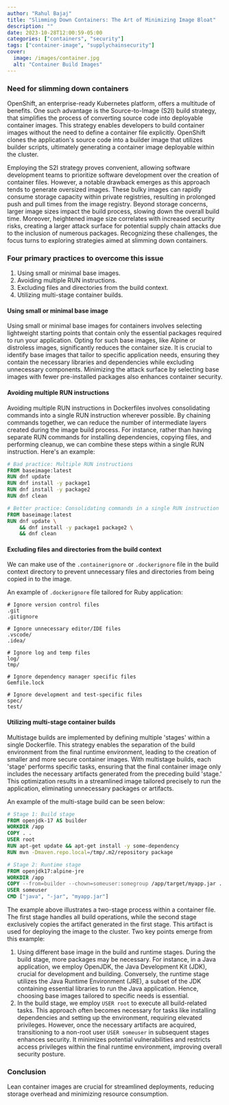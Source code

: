 ```yaml
---
author: "Rahul Bajaj"
title: "Slimming Down Containers: The Art of Minimizing Image Bloat"
description: ""
date: 2023-10-28T12:00:59-05:00
categories: ["containers", "security"]
tags: ["container-image", "supplychainsecurity"]
cover:
  image: /images/container.jpg
  alt: "Container Build Images"
---
```


### Need for slimming down containers 

OpenShift, an enterprise-ready Kubernetes platform, offers a multitude of benefits. One such advantage is the Source-to-Image (S2I) build strategy, that simplifies the process of converting source code into deployable container images. This strategy enables developers to build container images without the need to define a container file explicitly. OpenShift clones the application's source code into a builder image that utilizes builder scripts, ultimately generating a container image deployable within the cluster.

Employing the S2I strategy proves convenient, allowing software development teams to prioritize software development over the creation of container files. However, a notable drawback emerges as this approach tends to generate oversized images. These bulky images can rapidly consume storage capacity within private registries, resulting in prolonged push and pull times from the image registry. Beyond storage concerns, larger image sizes impact the build process, slowing down the overall build time. Moreover, heightened image size correlates with increased security risks, creating a larger attack surface for potential supply chain attacks due to the inclusion of numerous packages. Recognizing these challenges, the focus turns to exploring strategies aimed at slimming down containers.

### Four primary practices to overcome this issue
1. Using small or minimal base images.
2. Avoiding multiple RUN instructions.
3. Excluding files and directories from the build context.
4. Utilizing multi-stage container builds.

#### Using small or minimal base image

Using small or minimal base images for containers involves selecting lightweight starting points that contain only the essential packages required to run your application. Opting for such base images, like Alpine or distroless images, significantly reduces the container size. It is crucial to identify base images that tailor to specific application needs, ensuring they contain the necessary libraries and dependencies while excluding unnecessary components. Minimizing the attack surface by selecting base images with fewer pre-installed packages also enhances container security.

#### Avoiding multiple RUN instructions

Avoiding multiple RUN instructions in Dockerfiles involves consolidating commands into a single RUN instruction wherever possible. By chaining commands together, we can reduce the number of intermediate layers created during the image build process. For instance, rather than having separate RUN commands for installing dependencies, copying files, and performing cleanup, we can combine these steps within a single RUN instruction. Here's an example:

```Dockerfile
# Bad practice: Multiple RUN instructions
FROM baseimage:latest
RUN dnf update
RUN dnf install -y package1
RUN dnf install -y package2
RUN dnf clean

# Better practice: Consolidating commands in a single RUN instruction
FROM baseimage:latest
RUN dnf update \
    && dnf install -y package1 package2 \
    && dnf clean
```

#### Excluding files and directories from the build context

We can make use of the `.containerignore` or `.dockerignore` file in the build context directory to prevent unnecessary files and directories from being copied in to the image.

An example of `.dockerignore` file tailored for Ruby application:

```
# Ignore version control files
.git
.gitignore

# Ignore unnecessary editor/IDE files
.vscode/
.idea/

# Ignore log and temp files
log/
tmp/

# Ignore dependency manager specific files
Gemfile.lock

# Ignore development and test-specific files
spec/
test/
```

#### Utilizing multi-stage container builds

Multistage builds are implemented by defining multiple 'stages' within a single Dockerfile. This strategy enables the separation of the build environment from the final runtime environment, leading to the creation of smaller and more secure container images. With multistage builds, each 'stage' performs specific tasks, ensuring that the final container image only includes the necessary artifacts generated from the preceding build 'stage.' This optimization results in a streamlined image tailored precisely to run the application, eliminating unnecessary packages or artifacts.

An example of the multi-stage build can be seen below:
```dockerfile
# Stage 1: Build stage
FROM openjdk-17 AS builder
WORKDIR /app
COPY . .
USER root
RUN apt-get update && apt-get install -y some-dependency
RUN mvn -Dmaven.repo.local=/tmp/.m2/repository package

# Stage 2: Runtime stage
FROM openjdk17:alpine-jre
WORKDIR /app
COPY --from=builder --chown=someuser:somegroup /app/target/myapp.jar .
USER someuser
CMD ["java", "-jar", "myapp.jar"]
```

The example above illustrates a two-stage process within a container file. The first stage handles all build operations, while the second stage exclusively copies the artifact generated in the first stage. This artifact is used for deploying the image to the cluster. Two key points emerge from this example:

1. Using different base image in the build and runtime stages. During the build stage, more packages may be necessary. For instance, in a Java application, we employ OpenJDK, the Java Development Kit (JDK), crucial for development and building. Conversely, the runtime stage utilizes the Java Runtime Environment (JRE), a subset of the JDK containing essential libraries to run the Java application. Hence, choosing base images tailored to specific needs is essential.
2. In the build stage, we employ `USER root` to execute all build-related tasks. This approach often becomes necessary for tasks like installing dependencies and setting up the environment, requiring elevated privileges. However, once the necessary artifacts are acquired, transitioning to a non-root user `USER someuser` in subsequent stages enhances security. It minimizes potential vulnerabilities and restricts access privileges within the final runtime environment, improving overall security posture.

### Conclusion

Lean container images are crucial for streamlined deployments, reducing storage overhead and minimizing resource consumption.
